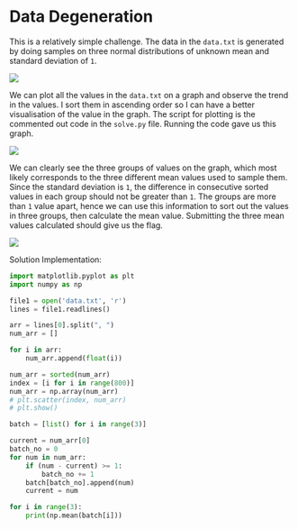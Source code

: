 # Data Degeneration

This is a relatively simple challenge. The data in the `data.txt` is generated by doing samples on three normal distributions of unknown mean and standard deviation of `1`. 

<img src="https://i.imgur.com/7BiCAWr.png">

We can plot all the values in the `data.txt` on a graph and observe the trend in the values. I sort them in ascending order so I can have a better visualisation of the value in the graph. The script for plotting is the commented out code in the `solve.py` file. Running the code gave us this graph.

<img src="https://i.imgur.com/uPJ7ePU.png">

We can clearly see the three groups of values on the graph, which most likely corresponds to the three different mean values used to sample them. Since the standard deviation is `1`, the difference in consecutive sorted values in each group should not be greater than `1`. The groups are more than `1` value apart, hence we can use this information to sort out the values in three groups, then calculate the mean value. Submitting the three mean values calculated should give us the flag.

<img src="https://i.imgur.com/AmcSFrv.png">

Solution Implementation: 

```python
import matplotlib.pyplot as plt
import numpy as np 

file1 = open('data.txt', 'r')
lines = file1.readlines()

arr = lines[0].split(", ")
num_arr = []

for i in arr:
	num_arr.append(float(i))

num_arr = sorted(num_arr)
index = [i for i in range(800)]
num_arr = np.array(num_arr)
# plt.scatter(index, num_arr)
# plt.show()

batch = [list() for i in range(3)]

current = num_arr[0]
batch_no = 0
for num in num_arr:
	if (num - current) >= 1:
		batch_no += 1 
	batch[batch_no].append(num)
	current = num 

for i in range(3):
	print(np.mean(batch[i]))
```